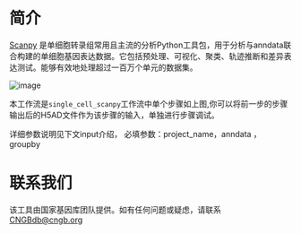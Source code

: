 # 简介
[Scanpy](https://genomebiology.biomedcentral.com/articles/10.1186/s13059-017-1382-0) 是单细胞转录组常用且主流的分析Python工具包，用于分析与anndata联合构建的单细胞基因表达数据。它包括预处理、可视化、聚类、轨迹推断和差异表达测试。能够有效地处理超过一百万个单元的数据集。



![image](https://db.cngb.org/cdcp/img/analysis.e4a092e9.png)
 
本工作流是`single_cell_scanpy`工作流中单个步骤如上图,你可以将前一步的步骤输出后的H5AD文件作为该步骤的输入，单独进行步骤调试。


详细参数说明见下文input介绍，
必填参数：project_name，anndata ，groupby


# 联系我们
该工具由国家基因库团队提供。如有任何问题或疑虑，请联系 CNGBdb@cngb.org

